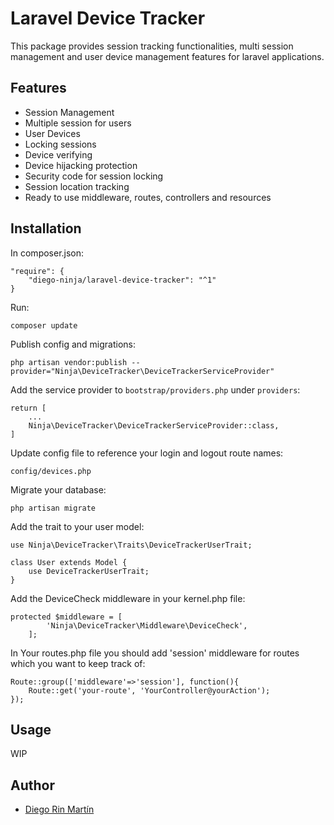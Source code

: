 # Laravel Device Tracker
This package provides session tracking functionalities, multi session management and user device management features for laravel applications.


## Features
* Session Management
* Multiple session for users
* User Devices
* Locking sessions
* Device verifying
* Device hijacking protection
* Security code for session locking
* Session location tracking
* Ready to use middleware, routes, controllers and resources

## Installation
In composer.json:

    "require": {
        "diego-ninja/laravel-device-tracker": "^1"
    }

Run:

    composer update

Publish config and migrations:

    php artisan vendor:publish --provider="Ninja\DeviceTracker\DeviceTrackerServiceProvider"

Add the service provider to `bootstrap/providers.php` under `providers`:

    return [
        ...
        Ninja\DeviceTracker\DeviceTrackerServiceProvider::class,
    ]

	
Update config file to reference your login and logout route names:

	config/devices.php

Migrate your database:

    php artisan migrate

Add the trait to your user model:

    use Ninja\DeviceTracker\Traits\DeviceTrackerUserTrait;
    
    class User extends Model {
    	use DeviceTrackerUserTrait;
    }


Add the DeviceCheck middleware in your kernel.php file:

    protected $middleware = [
    		'Ninja\DeviceTracker\Middleware\DeviceCheck',
    	];


In Your routes.php file you should add 'session' middleware for routes which you want to keep track of:

    Route::group(['middleware'=>'session'], function(){
        Route::get('your-route', 'YourController@yourAction');
    });

## Usage

WIP
    

## Author

- [Diego Rin Martín](https://github.com/diego-ninja)

